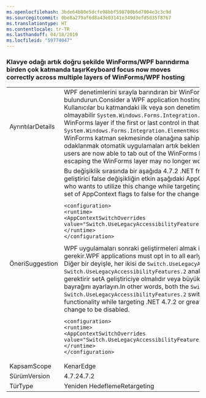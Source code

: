 ```yaml
---
ms.openlocfilehash: 3bde64b80e5dcfe98bbf598700b6d7004e3c3c9d
ms.sourcegitcommit: 0be8a279af6d8a43e03141e349d3efd5d35f8767
ms.translationtype: HT
ms.contentlocale: tr-TR
ms.lasthandoff: 04/18/2019
ms.locfileid: "59774047"
---
```

### <a name="keyboard-focus-now-moves-correctly-across-multiple-layers-of-winformswpf-hosting"></a><span data-ttu-id="cc90e-101">Klavye odağı artık doğru şekilde WinForms/WPF barındırma birden çok katmanda taşır</span><span class="sxs-lookup"><span data-stu-id="cc90e-101">Keyboard focus now moves correctly across multiple layers of WinForms/WPF hosting</span></span>

|   |   |
|---|---|
|<span data-ttu-id="cc90e-102">Ayrıntılar</span><span class="sxs-lookup"><span data-stu-id="cc90e-102">Details</span></span>|<span data-ttu-id="cc90e-103">WPF denetimlerini sırayla barındıran bir WinForms denetimi barındıran WPF uygulaması göz önünde bulundurun.</span><span class="sxs-lookup"><span data-stu-id="cc90e-103">Consider a WPF application hosting a WinForms control which in turn hosts WPF controls.</span></span> <span data-ttu-id="cc90e-104">Kullanıcılar bu katmandaki ilk veya son denetim WPF ise dışında WinForms katman sekmesinde mümkün olmayabilir <code>System.Windows.Forms.Integration.ElementHost</code>.</span><span class="sxs-lookup"><span data-stu-id="cc90e-104">Users may not be able to tab out of the WinForms layer if the first or last control in that layer is the WPF <code>System.Windows.Forms.Integration.ElementHost</code>.</span></span> <span data-ttu-id="cc90e-105">Bu değişiklik, bu sorunu giderir ve kullanıcılar artık dışında WinForms katman sekmesinde olanağına sahip olursunuz. Hiçbir zaman WinForms katman kaçış odaklanmak otomatik uygulamaları artık beklendiği gibi çalışmayabilir.</span><span class="sxs-lookup"><span data-stu-id="cc90e-105">This change fixes this issue, and users are now able to tab out of the WinForms layer.Automated applications that rely on focus never escaping the WinForms layer may no longer work as expected.</span></span>|
|<span data-ttu-id="cc90e-106">Öneri</span><span class="sxs-lookup"><span data-stu-id="cc90e-106">Suggestion</span></span>|<span data-ttu-id="cc90e-107">Bu değişiklik sırasında bir aşağıda 4.7.2 .NET framework sürümünü hedefleme yararlanmak isteyen bir geliştirici false değişikliğin etkin aşağıdaki AppContext bayrakları kümesini ayarlayabilirsiniz.</span><span class="sxs-lookup"><span data-stu-id="cc90e-107">A developer who wants to utilize this change while targeting a framework version below .NET 4.7.2 can set the following set of AppContext flags to false for the change to be enabled.</span></span><pre><code class="lang-xml">&lt;configuration&gt;&#13;&#10;&lt;runtime&gt;&#13;&#10;&lt;AppContextSwitchOverrides value=&quot;Switch.UseLegacyAccessibilityFeatures=false;Switch.UseLegacyAccessibilityFeatures.2=false&quot;/&gt;&#13;&#10;&lt;/runtime&gt;&#13;&#10;&lt;/configuration&gt;&#13;&#10;</code></pre><span data-ttu-id="cc90e-108">WPF uygulamaları sonraki geliştirmeleri almak için tüm erken erişilebilirlik geliştirmeleri ile mi etmeniz gerekir.</span><span class="sxs-lookup"><span data-stu-id="cc90e-108">WPF applications must opt in to all early accessibility improvements to get the later improvements.</span></span> <span data-ttu-id="cc90e-109">Diğer bir deyişle, her ikisi de <code>Switch.UseLegacyAccessibilityFeatures</code> ve <code>Switch.UseLegacyAccessibilityFeatures.2</code> anahtarları .NET 4.7.2 hedefleyen sırasında önceki işlevselliğini gerektirir setA geliştiriciye olmalıdır veya büyük can true olması için devre dışı aşağıdaki AppContext bayrağını ayarlayın.</span><span class="sxs-lookup"><span data-stu-id="cc90e-109">In other words, both the <code>Switch.UseLegacyAccessibilityFeatures</code> and the <code>Switch.UseLegacyAccessibilityFeatures.2</code> switches must be setA developer who requires the previous functionality while targeting .NET 4.7.2 or greater can set the following AppContext flag to true for the change to be disabled.</span></span><pre><code class="lang-xml">&lt;configuration&gt;&#13;&#10;&lt;runtime&gt;&#13;&#10;&lt;AppContextSwitchOverrides value=&quot;Switch.UseLegacyAccessibilityFeatures.2=true&quot;/&gt;&#13;&#10;&lt;/runtime&gt;&#13;&#10;&lt;/configuration&gt;&#13;&#10;</code></pre>|
|<span data-ttu-id="cc90e-110">Kapsam</span><span class="sxs-lookup"><span data-stu-id="cc90e-110">Scope</span></span>|<span data-ttu-id="cc90e-111">Kenar</span><span class="sxs-lookup"><span data-stu-id="cc90e-111">Edge</span></span>|
|<span data-ttu-id="cc90e-112">Sürüm</span><span class="sxs-lookup"><span data-stu-id="cc90e-112">Version</span></span>|<span data-ttu-id="cc90e-113">4.7.2</span><span class="sxs-lookup"><span data-stu-id="cc90e-113">4.7.2</span></span>|
|<span data-ttu-id="cc90e-114">Tür</span><span class="sxs-lookup"><span data-stu-id="cc90e-114">Type</span></span>|<span data-ttu-id="cc90e-115">Yeniden Hedefleme</span><span class="sxs-lookup"><span data-stu-id="cc90e-115">Retargeting</span></span>|
